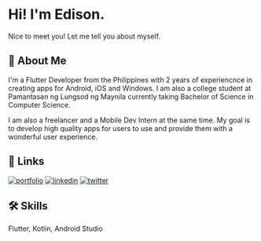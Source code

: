 
# Hi! I'm Edison.

Nice to meet you! Let me tell you about myself.


## 🚀 About Me
I'm a Flutter Developer from the Philippines with 2 years of experiencnce in creating apps for Android, iOS and Windows. I am also a college student at Pamantasan ng Lungsod ng Maynila currently taking Bachelor of Science in Computer Science.

I am also a freelancer and a Mobile Dev Intern at the same time. My goal is to develop high quality apps for users to use and provide them with a wonderful user experience.


## 🔗 Links
[![portfolio](https://img.shields.io/badge/my_portfolio-000?style=for-the-badge&logo=ko-fi&logoColor=white)](https://katherineoelsner.com/)
[![linkedin](https://img.shields.io/badge/linkedin-0A66C2?style=for-the-badge&logo=linkedin&logoColor=white)](https://www.linkedin.com/)
[![twitter](https://img.shields.io/badge/twitter-1DA1F2?style=for-the-badge&logo=twitter&logoColor=white)](https://twitter.com/)


## 🛠 Skills
Flutter, Kotlin, Android Studio

